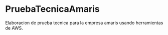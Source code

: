 # PruebaTecnicaAmaris
Elaboracion de prueba tecnica para la empresa amaris usando herramientas de AWS.
